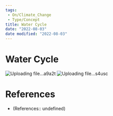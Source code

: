 ```yaml
---
tags:
 - On/Climate_Change
 - Type/Concept
title: Water Cycle
date: "2022-08-03"
date modified: "2022-08-03"
---
```


# Water Cycle
![Uploading file…a9a2t]()
![Uploading file...s4usc]()


# References
- (References:: undefined)
